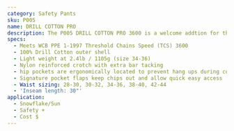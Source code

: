 ```yaml
---
category: Safety Pants
sku: P005
name: DRILL COTTON PRO
description: The P005 DRILL COTTON PRO 3600 is a welcome addtion for the warm season. 100% cotton wicks moisture and provides great ventilation for cool comfortable protection.
specs:
  - Meets WCB PPE 1-1997 Threshold Chains Speed (TCS) 3600
  - 100% Drill Cotton outer shell
  - Light weight at 2.4lb / 1105g (size 34-36)
  - Nylon reinforced crotch with extra bar tacking
  - hip pockets are ergonomically located to prevent hang ups during cutting and bending
  - Signature pocket flaps keep chips out and allow quick easy access
  - Waist sizing: 28-30, 30-32, 34-36, 38-40, 42-44
  - 'Inseam length: 30"'
application:
  - Snowflake/Sun
  - Safety +
  - Cost $
---
```

